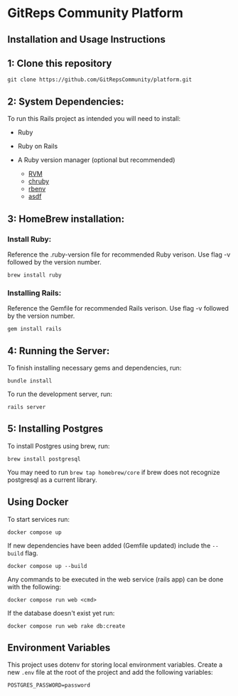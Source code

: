 # GitReps Community Platform

## Installation and Usage Instructions

## 1: Clone this repository

```
git clone https://github.com/GitRepsCommunity/platform.git
```

## 2: System Dependencies:
To run this Rails project as intended you will need to install:
- Ruby
- Ruby on Rails
- A Ruby version manager (optional but recommended)

   - [RVM](https://rvm.io/)
   - [chruby](https://github.com/postmodern/chruby)
   - [rbenv](https://github.com/rbenv/rbenv)
   - [asdf](https://asdf-vm.com/)

## 3: HomeBrew installation:

### Install Ruby:

Reference the .ruby-version file for recommended Ruby verison. Use flag -v followed by the version number.
```
brew install ruby
```


### Installing Rails:
Reference the Gemfile for recommended Rails verison. Use flag -v followed by the version number.
```
gem install rails
```

## 4: Running the Server:
To finish installing necessary gems and dependencies, run:
```
bundle install
```

To run the development server, run:
```
rails server
```

## 5: Installing Postgres
To install Postgres using brew, run:
```
brew install postgresql
```
You may need to run ```brew tap homebrew/core``` if brew does not recognize postgresql as a current library.


## Using Docker

To start services run:
```
docker compose up
```

If new dependencies have been added (Gemfile updated) include the `--build` flag.
```
docker compose up --build
```

Any commands to be executed in the web service (rails app)
can be done with the following:
```
docker compose run web <cmd>
```

If the database doesn't exist yet run:
```
docker compose run web rake db:create
```


## Environment Variables
This project uses dotenv for storing local environment variables.
Create a new `.env` file at the root of the project and add the following variables:

```
POSTGRES_PASSWORD=password
```